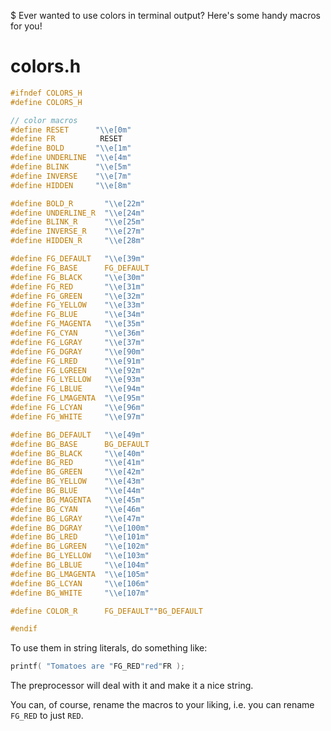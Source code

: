 $ Ever wanted to use colors in terminal output? Here's some handy macros for you!

# colors.h

```c
#ifndef COLORS_H
#define COLORS_H

// color macros
#define RESET      "\\e[0m"
#define FR          RESET
#define BOLD       "\\e[1m"
#define UNDERLINE  "\\e[4m"
#define BLINK      "\\e[5m"
#define INVERSE    "\\e[7m"
#define HIDDEN     "\\e[8m"

#define BOLD_R       "\\e[22m"
#define UNDERLINE_R  "\\e[24m"
#define BLINK_R      "\\e[25m"
#define INVERSE_R    "\\e[27m"
#define HIDDEN_R     "\\e[28m"

#define FG_DEFAULT   "\\e[39m"
#define FG_BASE      FG_DEFAULT
#define FG_BLACK     "\\e[30m"
#define FG_RED       "\\e[31m"
#define FG_GREEN     "\\e[32m"
#define FG_YELLOW    "\\e[33m"
#define FG_BLUE      "\\e[34m"
#define FG_MAGENTA   "\\e[35m"
#define FG_CYAN      "\\e[36m"
#define FG_LGRAY     "\\e[37m"
#define FG_DGRAY     "\\e[90m"
#define FG_LRED      "\\e[91m"
#define FG_LGREEN    "\\e[92m"
#define FG_LYELLOW   "\\e[93m"
#define FG_LBLUE     "\\e[94m"
#define FG_LMAGENTA  "\\e[95m"
#define FG_LCYAN     "\\e[96m"
#define FG_WHITE     "\\e[97m"

#define BG_DEFAULT   "\\e[49m"
#define BG_BASE      BG_DEFAULT
#define BG_BLACK     "\\e[40m"
#define BG_RED       "\\e[41m"
#define BG_GREEN     "\\e[42m"
#define BG_YELLOW    "\\e[43m"
#define BG_BLUE      "\\e[44m"
#define BG_MAGENTA   "\\e[45m"
#define BG_CYAN      "\\e[46m"
#define BG_LGRAY     "\\e[47m"
#define BG_DGRAY     "\\e[100m"
#define BG_LRED      "\\e[101m"
#define BG_LGREEN    "\\e[102m"
#define BG_LYELLOW   "\\e[103m"
#define BG_LBLUE     "\\e[104m"
#define BG_LMAGENTA  "\\e[105m"
#define BG_LCYAN     "\\e[106m"
#define BG_WHITE     "\\e[107m"

#define COLOR_R      FG_DEFAULT""BG_DEFAULT

#endif
```

To use them in string literals, do something like:
```c
printf( "Tomatoes are "FG_RED"red"FR );
```

The preprocessor will deal with it and make it a nice string.

You can, of course, rename the macros to your liking, i.e. you can rename `FG_RED` to just `RED`.
